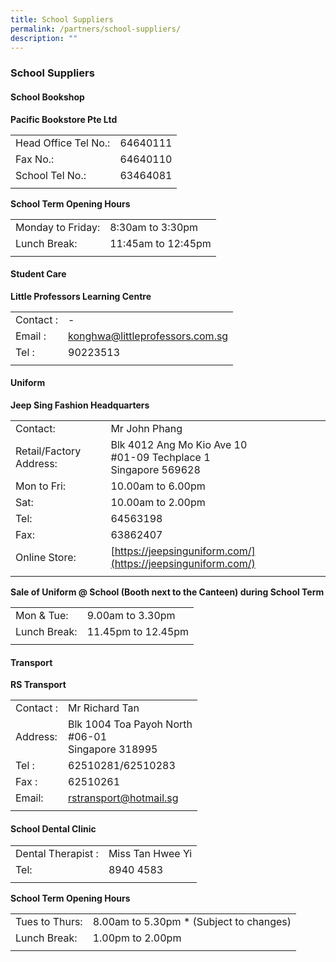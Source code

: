 ```yaml
---
title: School Suppliers
permalink: /partners/school-suppliers/
description: ""
---
```

### School Suppliers

#### School Bookshop
**Pacific Bookstore Pte Ltd**

|  |  |
|---|---|
| Head Office Tel No.: | 64640111 |
| Fax No.: | 64640110 |
| School Tel No.:  | 63464081 |
|  |  |

**School Term Opening Hours**

|  |  |
|---|---|
|  Monday to Friday: | 8:30am to 3:30pm  |
|  Lunch Break: | 11:45am to 12:45pm  |
|  |  |

#### Student Care

**Little Professors Learning Centre**

|  |  |
|---|---|
| Contact : | - |
| Email : |  [konghwa@littleprofessors.com.sg](mailto:konghwa@littleprofessors.com.sg) |
|  Tel : |  90223513 |
|  |  |

#### Uniform

**Jeep Sing Fashion Headquarters**

|  |  |
|---|---|
| Contact: | Mr John Phang |
| Retail/Factory Address: | Blk 4012 Ang Mo Kio Ave 10 <br>#01-09 Techplace 1 <br>Singapore 569628 |
| Mon to Fri: | 10.00am to 6.00pm |
| Sat: | 10.00am to 2.00pm |
| Tel: | 64563198 |
| Fax: | 63862407 |
|  Online Store: | [https://jeepsinguniform.com/](https://jeepsinguniform.com/) |
|  |  |

**Sale of Uniform @ School (Booth next to the Canteen) during School Term**

|  |  |
|---|---|
| Mon & Tue: | 9.00am to 3.30pm |
| Lunch Break: | 11.45pm to 12.45pm |
|  |  |

#### Transport

**RS Transport**

|  |  |
|---|---|
| Contact : | Mr Richard Tan |
| Address: | Blk 1004 Toa Payoh North <br>#06-01 <br>Singapore 318995 |
| Tel : | 62510281/62510283 |
| Fax : | 62510261 |
| Email: | [rstransport@hotmail.sg](mailto:rstransport@hotmail.sg) |
|  |  |

#### School Dental Clinic

|  |  |
|---|---|
| Dental Therapist : | Miss Tan Hwee Yi |
| Tel: | 8940 4583 |
|  |  |

**School Term Opening Hours**

|  |  |
|---|---|
| Tues to Thurs: | 8.00am to 5.30pm * \(Subject to changes) |
| Lunch Break: | 1.00pm to 2.00pm   |
|  |  |